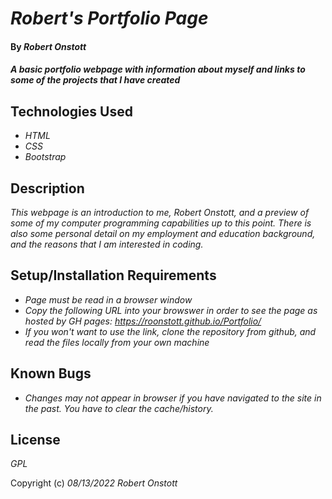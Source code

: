 # _Robert's Portfolio Page_

#### By _**Robert Onstott**_

#### _A basic portfolio webpage with information about myself and links to some of the projects that I have created_

## Technologies Used

* _HTML_
* _CSS_
* _Bootstrap_

## Description

_This webpage is an introduction to me, Robert Onstott, and a preview of some of my computer programming capabilities up to this point. There is also some personal detail on my employment and education background, and the reasons that I am interested in coding._

## Setup/Installation Requirements

* _Page must be read in a browser window_
* _Copy the following URL into your browswer in order to see the page as hosted by GH pages:
                    https://roonstott.github.io/Portfolio/_
* _If you won't want to use the link, clone the repository from github, and read the files locally from your own machine_

## Known Bugs

* _Changes may not appear in browser if you have navigated to the site in the past. You have to clear the cache/history._

## License

_GPL_

Copyright (c) _08/13/2022_ _Robert Onstott_